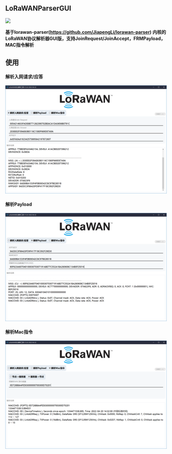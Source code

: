 ## LoRaWANParserGUI

![](https://raw.githubusercontent.com/ahskin/LoRaWANParserGUI/master/res/Icon.png)

**基于lorawan-parser(https://github.com/JiapengLi/lorawan-parser) 内核的LoRaWAN协议解析器GUI版，支持JoinRequest/JoinAccept，FRMPayload，MAC指令解析**



## 使用

#### 解析入网请求/应答

![](https://github.com/ahskin/LoRaWANParserGUI/raw/master/pic/%E8%A7%A3%E6%9E%90JR%20JA.png)



#### 解析Payload

![](https://github.com/ahskin/LoRaWANParserGUI/raw/master/pic/%E8%A7%A3%E6%9E%90Payload.png)



#### 解析Mac指令

![](https://github.com/ahskin/LoRaWANParserGUI/raw/master/pic/%E8%A7%A3%E6%9E%90Mac%E6%8C%87%E4%BB%A4.png)